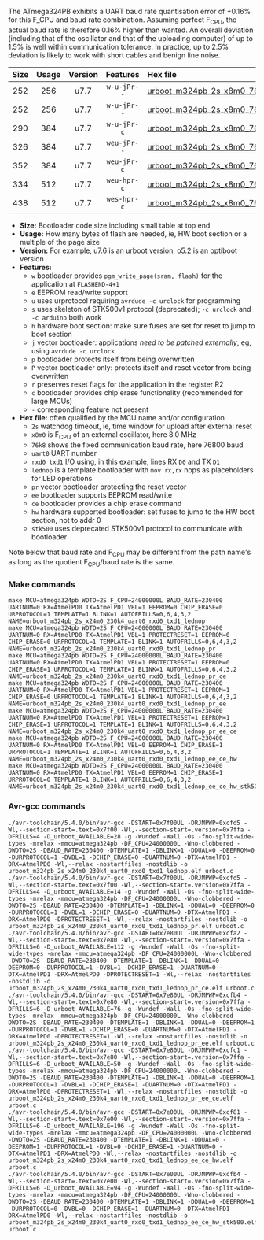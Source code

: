 The ATmega324PB exhibits a UART baud rate quantisation error of +0.16% for this F_CPU and baud rate combination. Assuming perfect F<sub>CPU</sub>, the actual baud rate is therefore 0.16% higher than wanted. An overall deviation (including that of the oscillator and that of the uploading computer) of up to 1.5% is well within communication tolerance. In practice, up to 2.5% deviation is likely to work with short cables and benign line noise.

|Size|Usage|Version|Features|Hex file|
|:-:|:-:|:-:|:-:|:--|
|252|256|u7.7|`w-u-jPr--`|[urboot_m324pb_2s_x8m0_76k8_uart0_rxd0_txd1_lednop.hex](https://raw.githubusercontent.com/stefanrueger/urboot.hex/main/mcus/atmega324pb/watchdog_2_s/external_oscillator_x/%2B8m000000_hz/%2B%2B76k8_baud/uart0_rxd0_txd1/lednop/urboot_m324pb_2s_x8m0_76k8_uart0_rxd0_txd1_lednop.hex)|
|252|256|u7.7|`w-u-jPr--`|[urboot_m324pb_2s_x8m0_76k8_uart0_rxd0_txd1_lednop_pr.hex](https://raw.githubusercontent.com/stefanrueger/urboot.hex/main/mcus/atmega324pb/watchdog_2_s/external_oscillator_x/%2B8m000000_hz/%2B%2B76k8_baud/uart0_rxd0_txd1/lednop/urboot_m324pb_2s_x8m0_76k8_uart0_rxd0_txd1_lednop_pr.hex)|
|290|384|u7.7|`w-u-jPr-c`|[urboot_m324pb_2s_x8m0_76k8_uart0_rxd0_txd1_lednop_pr_ce.hex](https://raw.githubusercontent.com/stefanrueger/urboot.hex/main/mcus/atmega324pb/watchdog_2_s/external_oscillator_x/%2B8m000000_hz/%2B%2B76k8_baud/uart0_rxd0_txd1/lednop/urboot_m324pb_2s_x8m0_76k8_uart0_rxd0_txd1_lednop_pr_ce.hex)|
|326|384|u7.7|`weu-jPr--`|[urboot_m324pb_2s_x8m0_76k8_uart0_rxd0_txd1_lednop_pr_ee.hex](https://raw.githubusercontent.com/stefanrueger/urboot.hex/main/mcus/atmega324pb/watchdog_2_s/external_oscillator_x/%2B8m000000_hz/%2B%2B76k8_baud/uart0_rxd0_txd1/lednop/urboot_m324pb_2s_x8m0_76k8_uart0_rxd0_txd1_lednop_pr_ee.hex)|
|352|384|u7.7|`weu-jPr-c`|[urboot_m324pb_2s_x8m0_76k8_uart0_rxd0_txd1_lednop_pr_ee_ce.hex](https://raw.githubusercontent.com/stefanrueger/urboot.hex/main/mcus/atmega324pb/watchdog_2_s/external_oscillator_x/%2B8m000000_hz/%2B%2B76k8_baud/uart0_rxd0_txd1/lednop/urboot_m324pb_2s_x8m0_76k8_uart0_rxd0_txd1_lednop_pr_ee_ce.hex)|
|334|512|u7.7|`weu-hpr-c`|[urboot_m324pb_2s_x8m0_76k8_uart0_rxd0_txd1_lednop_ee_ce_hw.hex](https://raw.githubusercontent.com/stefanrueger/urboot.hex/main/mcus/atmega324pb/watchdog_2_s/external_oscillator_x/%2B8m000000_hz/%2B%2B76k8_baud/uart0_rxd0_txd1/lednop/urboot_m324pb_2s_x8m0_76k8_uart0_rxd0_txd1_lednop_ee_ce_hw.hex)|
|438|512|u7.7|`wes-hpr-c`|[urboot_m324pb_2s_x8m0_76k8_uart0_rxd0_txd1_lednop_ee_ce_hw_stk500.hex](https://raw.githubusercontent.com/stefanrueger/urboot.hex/main/mcus/atmega324pb/watchdog_2_s/external_oscillator_x/%2B8m000000_hz/%2B%2B76k8_baud/uart0_rxd0_txd1/lednop/urboot_m324pb_2s_x8m0_76k8_uart0_rxd0_txd1_lednop_ee_ce_hw_stk500.hex)|

- **Size:** Bootloader code size including small table at top end
- **Usage:** How many bytes of flash are needed, ie, HW boot section or a multiple of the page size
- **Version:** For example, u7.6 is an urboot version, o5.2 is an optiboot version
- **Features:**
  + `w` bootloader provides `pgm_write_page(sram, flash)` for the application at `FLASHEND-4+1`
  + `e` EEPROM read/write support
  + `u` uses urprotocol requiring `avrdude -c urclock` for programming
  + `s` uses skeleton of STK500v1 protocol (deprecated); `-c urclock` and `-c arduino` both work
  + `h` hardware boot section: make sure fuses are set for reset to jump to boot section
  + `j` vector bootloader: applications *need to be patched externally*, eg, using `avrdude -c urclock`
  + `p` bootloader protects itself from being overwritten
  + `P` vector bootloader only: protects itself and reset vector from being overwritten
  + `r` preserves reset flags for the application in the register R2
  + `c` bootloader provides chip erase functionality (recommended for large MCUs)
  + `-` corresponding feature not present
- **Hex file:** often qualified by the MCU name and/or configuration
  + `2s` watchdog timeout, ie, time window for upload after external reset
  + `x8m0` is F<sub>CPU</sub> of an external oscillator, here 8.0 MHz
  + `76k8` shows the fixed communication baud rate, here 76800 baud
  + `uart0` UART number
  + `rxd0 txd1` I/O using, in this example, lines RX `D0` and TX `D1`
  + `lednop` is a template bootloader with `mov rx,rx` nops as placeholders for LED operations
  + `pr` vector bootloader protecting the reset vector
  + `ee` bootloader supports EEPROM read/write
  + `ce` bootloader provides a chip erase command
  + `hw` hardware supported bootloader: set fuses to jump to the HW boot section, not to addr 0
  + `stk500` uses deprecated STK500v1 protocol to communicate with bootloader


Note below that baud rate and F<sub>CPU</sub> may be different from the path name's as long as the quotient F<sub>CPU</sub>/baud rate is the same.

### Make commands
```
make MCU=atmega324pb WDTO=2S F_CPU=24000000L BAUD_RATE=230400 UARTNUM=0 RX=AtmelPD0 TX=AtmelPD1 VBL=1 EEPROM=0 CHIP_ERASE=0 URPROTOCOL=1 TEMPLATE=1 BLINK=1 AUTOFRILLS=0,6,4,3,2 NAME=urboot_m324pb_2s_x24m0_230k4_uart0_rxd0_txd1_lednop
make MCU=atmega324pb WDTO=2S F_CPU=24000000L BAUD_RATE=230400 UARTNUM=0 RX=AtmelPD0 TX=AtmelPD1 VBL=1 PROTECTRESET=1 EEPROM=0 CHIP_ERASE=0 URPROTOCOL=1 TEMPLATE=1 BLINK=1 AUTOFRILLS=0,6,4,3,2 NAME=urboot_m324pb_2s_x24m0_230k4_uart0_rxd0_txd1_lednop_pr
make MCU=atmega324pb WDTO=2S F_CPU=24000000L BAUD_RATE=230400 UARTNUM=0 RX=AtmelPD0 TX=AtmelPD1 VBL=1 PROTECTRESET=1 EEPROM=0 CHIP_ERASE=1 URPROTOCOL=1 TEMPLATE=1 BLINK=1 AUTOFRILLS=0,6,4,3,2 NAME=urboot_m324pb_2s_x24m0_230k4_uart0_rxd0_txd1_lednop_pr_ce
make MCU=atmega324pb WDTO=2S F_CPU=24000000L BAUD_RATE=230400 UARTNUM=0 RX=AtmelPD0 TX=AtmelPD1 VBL=1 PROTECTRESET=1 EEPROM=1 CHIP_ERASE=0 URPROTOCOL=1 TEMPLATE=1 BLINK=1 AUTOFRILLS=0,6,4,3,2 NAME=urboot_m324pb_2s_x24m0_230k4_uart0_rxd0_txd1_lednop_pr_ee
make MCU=atmega324pb WDTO=2S F_CPU=24000000L BAUD_RATE=230400 UARTNUM=0 RX=AtmelPD0 TX=AtmelPD1 VBL=1 PROTECTRESET=1 EEPROM=1 CHIP_ERASE=1 URPROTOCOL=1 TEMPLATE=1 BLINK=1 AUTOFRILLS=0,6,4,3,2 NAME=urboot_m324pb_2s_x24m0_230k4_uart0_rxd0_txd1_lednop_pr_ee_ce
make MCU=atmega324pb WDTO=2S F_CPU=24000000L BAUD_RATE=230400 UARTNUM=0 RX=AtmelPD0 TX=AtmelPD1 VBL=0 EEPROM=1 CHIP_ERASE=1 URPROTOCOL=1 TEMPLATE=1 BLINK=1 AUTOFRILLS=0,6,4,3,2 NAME=urboot_m324pb_2s_x24m0_230k4_uart0_rxd0_txd1_lednop_ee_ce_hw
make MCU=atmega324pb WDTO=2S F_CPU=24000000L BAUD_RATE=230400 UARTNUM=0 RX=AtmelPD0 TX=AtmelPD1 VBL=0 EEPROM=1 CHIP_ERASE=1 URPROTOCOL=0 TEMPLATE=1 BLINK=1 AUTOFRILLS=0,6,4,3,2 NAME=urboot_m324pb_2s_x24m0_230k4_uart0_rxd0_txd1_lednop_ee_ce_hw_stk500
```

### Avr-gcc commands
```
./avr-toolchain/5.4.0/bin/avr-gcc -DSTART=0x7f00UL -DRJMPWP=0xcfd5 -Wl,--section-start=.text=0x7f00 -Wl,--section-start=.version=0x7ffa -DFRILLS=4 -D_urboot_AVAILABLE=28 -g -Wundef -Wall -Os -fno-split-wide-types -mrelax -mmcu=atmega324pb -DF_CPU=24000000L -Wno-clobbered -DWDTO=2S -DBAUD_RATE=230400 -DTEMPLATE=1 -DBLINK=1 -DDUAL=0 -DEEPROM=0 -DURPROTOCOL=1 -DVBL=1 -DCHIP_ERASE=0 -DUARTNUM=0 -DTX=AtmelPD1 -DRX=AtmelPD0 -Wl,--relax -nostartfiles -nostdlib -o urboot_m324pb_2s_x24m0_230k4_uart0_rxd0_txd1_lednop.elf urboot.c
./avr-toolchain/5.4.0/bin/avr-gcc -DSTART=0x7f00UL -DRJMPWP=0xcfd5 -Wl,--section-start=.text=0x7f00 -Wl,--section-start=.version=0x7ffa -DFRILLS=4 -D_urboot_AVAILABLE=14 -g -Wundef -Wall -Os -fno-split-wide-types -mrelax -mmcu=atmega324pb -DF_CPU=24000000L -Wno-clobbered -DWDTO=2S -DBAUD_RATE=230400 -DTEMPLATE=1 -DBLINK=1 -DDUAL=0 -DEEPROM=0 -DURPROTOCOL=1 -DVBL=1 -DCHIP_ERASE=0 -DUARTNUM=0 -DTX=AtmelPD1 -DRX=AtmelPD0 -DPROTECTRESET=1 -Wl,--relax -nostartfiles -nostdlib -o urboot_m324pb_2s_x24m0_230k4_uart0_rxd0_txd1_lednop_pr.elf urboot.c
./avr-toolchain/5.4.0/bin/avr-gcc -DSTART=0x7e80UL -DRJMPWP=0xcfa2 -Wl,--section-start=.text=0x7e80 -Wl,--section-start=.version=0x7ffa -DFRILLS=6 -D_urboot_AVAILABLE=112 -g -Wundef -Wall -Os -fno-split-wide-types -mrelax -mmcu=atmega324pb -DF_CPU=24000000L -Wno-clobbered -DWDTO=2S -DBAUD_RATE=230400 -DTEMPLATE=1 -DBLINK=1 -DDUAL=0 -DEEPROM=0 -DURPROTOCOL=1 -DVBL=1 -DCHIP_ERASE=1 -DUARTNUM=0 -DTX=AtmelPD1 -DRX=AtmelPD0 -DPROTECTRESET=1 -Wl,--relax -nostartfiles -nostdlib -o urboot_m324pb_2s_x24m0_230k4_uart0_rxd0_txd1_lednop_pr_ce.elf urboot.c
./avr-toolchain/5.4.0/bin/avr-gcc -DSTART=0x7e80UL -DRJMPWP=0xcfb4 -Wl,--section-start=.text=0x7e80 -Wl,--section-start=.version=0x7ffa -DFRILLS=6 -D_urboot_AVAILABLE=76 -g -Wundef -Wall -Os -fno-split-wide-types -mrelax -mmcu=atmega324pb -DF_CPU=24000000L -Wno-clobbered -DWDTO=2S -DBAUD_RATE=230400 -DTEMPLATE=1 -DBLINK=1 -DDUAL=0 -DEEPROM=1 -DURPROTOCOL=1 -DVBL=1 -DCHIP_ERASE=0 -DUARTNUM=0 -DTX=AtmelPD1 -DRX=AtmelPD0 -DPROTECTRESET=1 -Wl,--relax -nostartfiles -nostdlib -o urboot_m324pb_2s_x24m0_230k4_uart0_rxd0_txd1_lednop_pr_ee.elf urboot.c
./avr-toolchain/5.4.0/bin/avr-gcc -DSTART=0x7e80UL -DRJMPWP=0xcfc1 -Wl,--section-start=.text=0x7e80 -Wl,--section-start=.version=0x7ffa -DFRILLS=6 -D_urboot_AVAILABLE=50 -g -Wundef -Wall -Os -fno-split-wide-types -mrelax -mmcu=atmega324pb -DF_CPU=24000000L -Wno-clobbered -DWDTO=2S -DBAUD_RATE=230400 -DTEMPLATE=1 -DBLINK=1 -DDUAL=0 -DEEPROM=1 -DURPROTOCOL=1 -DVBL=1 -DCHIP_ERASE=1 -DUARTNUM=0 -DTX=AtmelPD1 -DRX=AtmelPD0 -DPROTECTRESET=1 -Wl,--relax -nostartfiles -nostdlib -o urboot_m324pb_2s_x24m0_230k4_uart0_rxd0_txd1_lednop_pr_ee_ce.elf urboot.c
./avr-toolchain/5.4.0/bin/avr-gcc -DSTART=0x7e00UL -DRJMPWP=0xcf81 -Wl,--section-start=.text=0x7e00 -Wl,--section-start=.version=0x7ffa -DFRILLS=6 -D_urboot_AVAILABLE=196 -g -Wundef -Wall -Os -fno-split-wide-types -mrelax -mmcu=atmega324pb -DF_CPU=24000000L -Wno-clobbered -DWDTO=2S -DBAUD_RATE=230400 -DTEMPLATE=1 -DBLINK=1 -DDUAL=0 -DEEPROM=1 -DURPROTOCOL=1 -DVBL=0 -DCHIP_ERASE=1 -DUARTNUM=0 -DTX=AtmelPD1 -DRX=AtmelPD0 -Wl,--relax -nostartfiles -nostdlib -o urboot_m324pb_2s_x24m0_230k4_uart0_rxd0_txd1_lednop_ee_ce_hw.elf urboot.c
./avr-toolchain/5.4.0/bin/avr-gcc -DSTART=0x7e00UL -DRJMPWP=0xcfb4 -Wl,--section-start=.text=0x7e00 -Wl,--section-start=.version=0x7ffa -DFRILLS=6 -D_urboot_AVAILABLE=94 -g -Wundef -Wall -Os -fno-split-wide-types -mrelax -mmcu=atmega324pb -DF_CPU=24000000L -Wno-clobbered -DWDTO=2S -DBAUD_RATE=230400 -DTEMPLATE=1 -DBLINK=1 -DDUAL=0 -DEEPROM=1 -DURPROTOCOL=0 -DVBL=0 -DCHIP_ERASE=1 -DUARTNUM=0 -DTX=AtmelPD1 -DRX=AtmelPD0 -Wl,--relax -nostartfiles -nostdlib -o urboot_m324pb_2s_x24m0_230k4_uart0_rxd0_txd1_lednop_ee_ce_hw_stk500.elf urboot.c
```


